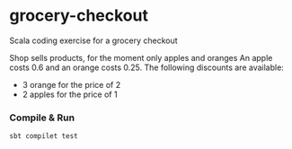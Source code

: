 # grocery-checkout
Scala coding exercise for a grocery checkout

Shop sells products, for the moment only apples and oranges
An apple costs 0.6 and an orange costs 0.25. 
The following discounts are available:
- 3 orange for the price of 2
- 2 apples for the price of 1

### Compile & Run
```
sbt compilet test
```
